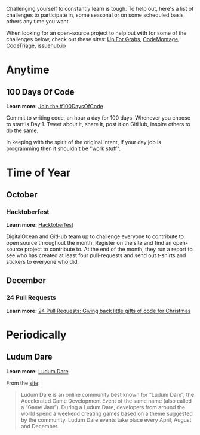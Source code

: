 Challenging yourself to constantly learn is tough. To help out, here's a list of challenges to participate in, some seasonal or on some scheduled basis, others any time you want.

When looking for an open-source project to help out with for some of the challenges below, check out these sites: [Up For Grabs](http://up-for-grabs.net/), [CodeMontage](http://codemontage.com/), [CodeTriage](https://www.codetriage.com/), [issuehub.io](http://issuehub.io/)

# Anytime

## 100 Days Of Code

**Learn more:** [Join the #100DaysOfCode](https://medium.freecodecamp.com/join-the-100daysofcode-556ddb4579e4)

Commit to writing code, an hour a day for 100 days. Whenever you choose to start is Day 1. Tweet about it, share it, post it on GitHub, inspire others to do the same.

In keeping with the spirit of the original intent, if your day job is programming then it shouldn't be "work stuff".

# Time of Year

## October

### Hacktoberfest

**Learn more:** [Hacktoberfest](https://hacktoberfest.digitalocean.com/)

DigitalOcean and GitHub team up to challenge everyone to contribute to open source throughout the month. Register on the site and find an open-source project to contribute to. At the end of the month, they run a report to see who has created at least four pull-requests and send out t-shirts and stickers to everyone who did.

## December

### 24 Pull Requests

**Learn more:** [24 Pull Requests: Giving back little gifts of code for Christmas](https://24pullrequests.com/)



# Periodically

## Ludum Dare

**Learn more:** [Ludum Dare](http://ludumdare.com/compo/rules/)

From the [site](http://ludumdare.com/compo/about-ludum-dare/):

> Ludum Dare is an online community best known for “Ludum Dare”, the Accelerated Game Development Event of the same name (also called a “Game Jam”). During a Ludum Dare, developers from around the world spend a weekend creating games based on a theme suggested by the community. Ludum Dare events take place every April, August and December.
